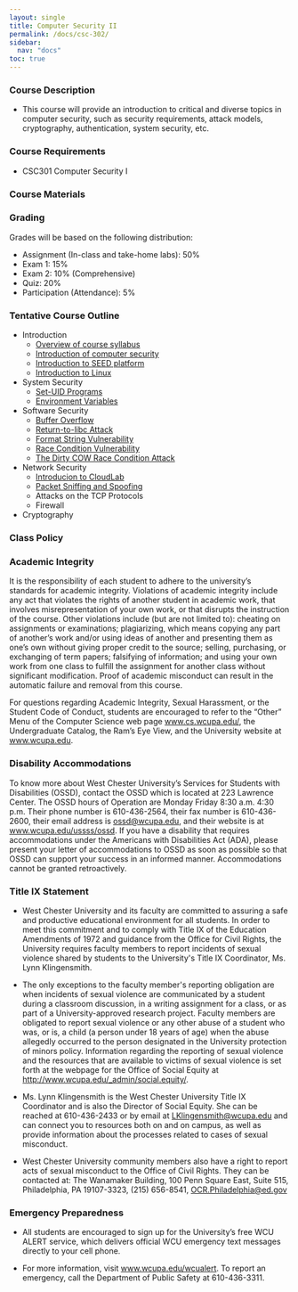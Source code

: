 ```yaml
---
layout: single
title: Computer Security II
permalink: /docs/csc-302/
sidebar:
  nav: "docs"
toc: true
---
```


### Course Description

- This course will provide an introduction to critical and diverse topics in computer security, such as security requirements, attack models, cryptography, authentication, system security, etc.

### Course Requirements

- CSC301 Computer Security I

### Course Materials

### Grading

Grades will be based on the following distribution:

- Assignment (In-class and take-home labs): 50%
- Exam 1: 15%
- Exam 2: 10% (Comprehensive)
- Quiz: 20%
- Participation (Attendance): 5%


### Tentative Course Outline

- Introduction
  - [Overview of course syllabus](http://bit.ly/2XR43FD)
  - [Introduction of computer security](http://bit.ly/2KTBpvs)
  - [Introduction to SEED platform](http://bit.ly/2zoiJ0p)
  - [Introduction to Linux](http://bit.ly/2HoUoMr)
- System Security
  - [Set-UID Programs](http://bit.ly/346ocHl)
  - [Environment Variables](http://bit.ly/2lxUKIg)
- Software Security
  - [Buffer Overflow](http://bit.ly/2SmQcAY)
  - [Return-to-libc Attack](http://bit.ly/2l1gEDS)
  - [Format String Vulnerability](http://bit.ly/2mvy8ci)
  - [Race Condition Vulnerability](http://bit.ly/2MwVIjd)
  - [The Dirty COW Race Condition Attack](http://bit.ly/2oXE9Qv)
- Network Security
  - [Introducion to CloudLab](http://bit.ly/2pXYvcu)
  - [Packet Sniffing and Spoofing](http://bit.ly/2PuLku3)
  - Attacks on the TCP Protocols
  - Firewall
- Cryptography

### Class Policy

### Academic Integrity

It is the responsibility of each student to adhere to the university’s standards for academic integrity. Violations of academic integrity include any act that violates the rights of another student in academic work, that involves misrepresentation of your own work, or that disrupts the instruction of the course. Other violations include (but are not limited to): cheating on assignments or examinations; plagiarizing, which means copying any part of another’s work and/or using ideas of another and presenting them as one’s own without giving proper credit to the source; selling, purchasing, or exchanging of term papers; falsifying of information; and using your own work from one class to fulfill the assignment for another class without significant modification. Proof of academic misconduct can result in the automatic failure and removal from this course.

For questions regarding Academic Integrity, Sexual Harassment, or the Student Code of Conduct, students are encouraged to refer to the “Other” Menu of the Computer Science web page www.cs.wcupa.edu/, the Undergraduate Catalog, the Ram’s Eye View, and the University website at www.wcupa.edu.

### Disability Accommodations
To know more about West Chester University’s Services for Students with Disabilities (OSSD), contact the OSSD which is located at 223 Lawrence Center. The OSSD hours of Operation are Monday  Friday 8:30 a.m.  4:30 p.m. Their phone number is 610-436-2564, their fax number is 610-436-2600, their email address is ossd@wcupa.edu, and their website is at www.wcupa.edu/ussss/ossd.
If you have a disability that requires accommodations under the Americans with Disabilities Act (ADA), please present your letter of accommodations to OSSD as soon as possible so that OSSD can support your success in an informed manner. Accommodations cannot be granted retroactively.


### Title IX Statement

- West Chester University and its faculty are committed to assuring a safe and productive educational environment for all students. In order to meet this commitment and to comply with Title IX of the Education Amendments of 1972 and guidance from the Office for Civil Rights, the University requires faculty members to report incidents of sexual violence shared by students to the University's Title IX Coordinator, Ms. Lynn Klingensmith.

- The only exceptions to the faculty member's reporting obligation are when incidents of sexual violence are communicated by a student during a classroom discussion, in a writing assignment for a class, or as part of a University-approved research project. Faculty members are obligated to report sexual violence or any other abuse of a student who was, or is, a child (a person under 18 years of age) when the abuse allegedly occurred to the person designated in the University protection of minors policy. Information regarding the reporting of sexual violence and the resources that are available to victims of sexual violence is set forth at the webpage for the Office of Social Equity at http://www.wcupa.edu/_admin/social.equity/.

- Ms. Lynn Klingensmith is the West Chester University Title IX Coordinator and is also the Director of Social Equity. She can be reached at 610-436-2433 or by email at LKlingensmith@wcupa.edu and can connect you to resources both on and on campus, as well as provide information about the processes related to cases of sexual misconduct.

- West Chester University community members also have a right to report acts of sexual misconduct to the Office of Civil Rights. They can be contacted at: The Wanamaker Building, 100 Penn Square East, Suite 515, Philadelphia, PA 19107-3323, (215) 656-8541, OCR.Philadelphia@ed.gov


### Emergency Preparedness

- All students are encouraged to sign up for the University’s free WCU ALERT service, which delivers official WCU emergency text messages directly to your cell phone.

- For more information, visit www.wcupa.edu/wcualert. To report an emergency, call the Department of Public Safety at 610-436-3311.
